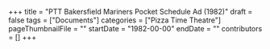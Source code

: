+++
title = "PTT Bakersfield Mariners Pocket Schedule Ad (1982)"
draft = false
tags = ["Documents"]
categories = ["Pizza Time Theatre"]
pageThumbnailFile = ""
startDate = "1982-00-00"
endDate = ""
contributors = []
+++
